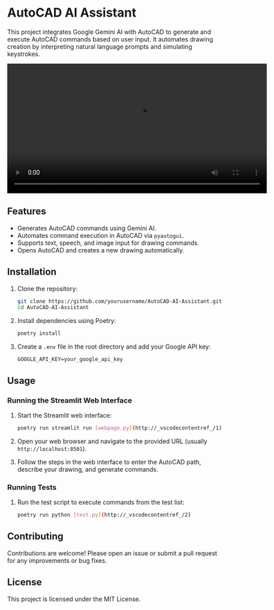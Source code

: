 # AutoCAD AI Assistant

This project integrates Google Gemini AI with AutoCAD to generate and execute AutoCAD commands based on user input. It automates drawing creation by interpreting natural language prompts and simulating keystrokes.

<video width="600" controls loop>
  <source src="./media/Video Project 1.mp4" type="video/mp4">
  Your browser does not support the video tag.
</video>

## Features

- Generates AutoCAD commands using Gemini AI.
- Automates command execution in AutoCAD via `pyautogui`.
- Supports text, speech, and image input for drawing commands.
- Opens AutoCAD and creates a new drawing automatically.

## Installation

1. Clone the repository:
    ```sh
    git clone https://github.com/yourusername/AutoCAD-AI-Assistant.git
    cd AutoCAD-AI-Assistant
    ```

2. Install dependencies using Poetry:
    ```sh
    poetry install
    ```

3. Create a `.env` file in the root directory and add your Google API key:
    ```
    GOOGLE_API_KEY=your_google_api_key
    ```

## Usage

### Running the Streamlit Web Interface

1. Start the Streamlit web interface:
    ```sh
    poetry run streamlit run [webpage.py](http://_vscodecontentref_/1)
    ```

2. Open your web browser and navigate to the provided URL (usually `http://localhost:8501`).

3. Follow the steps in the web interface to enter the AutoCAD path, describe your drawing, and generate commands.

### Running Tests

1. Run the test script to execute commands from the test list:
    ```sh
    poetry run python [test.py](http://_vscodecontentref_/2)
    ```


## Contributing

Contributions are welcome! Please open an issue or submit a pull request for any improvements or bug fixes.

## License

This project is licensed under the MIT License.
